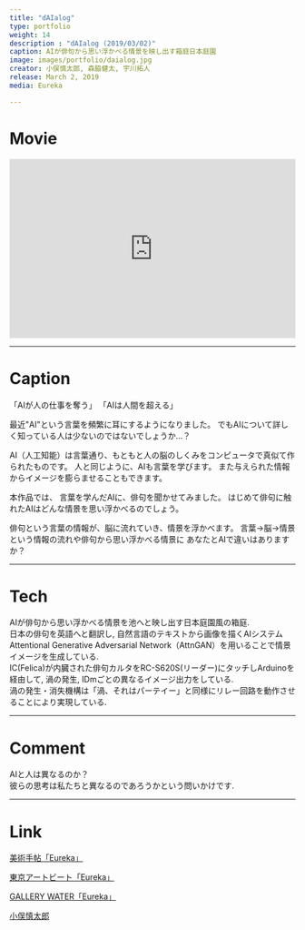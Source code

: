 ```yaml
---
title: "dAIalog"
type: portfolio
weight: 14
description : "dAIalog (2019/03/02)"
caption: AIが俳句から思い浮かべる情景を映し出す箱庭日本庭園
image: images/portfolio/daialog.jpg
creator: 小俣慎太郎, 森脇健太, 宇川拓人
release: March 2, 2019
media: Eureka

---
```

# Movie
<iframe width = "100%" height = "315" src="https://www.youtube.com/embed/KWchGFJ8bTk" frameborder="0" allow="accelerometer; autoplay; encrypted-media; gyroscope; picture-in-picture" allowfullscreen></iframe>

---
# Caption
「AIが人の仕事を奪う」
「AIは人間を超える」

最近"AI"という言葉を頻繁に耳にするようになりました。
でもAIについて詳しく知っている人は少ないのではないでしょうか…？

AI（人工知能）は言葉通り、もともと人の脳のしくみをコンピュータで真似て作られたものです。
人と同じように、AIも言葉を学びます。
また与えられた情報からイメージを膨らませることもできます。

本作品では、
言葉を学んだAIに、俳句を聞かせてみました。
はじめて俳句に触れたAIはどんな情景を思い浮かべるのでしょう。

俳句という言葉の情報が、脳に流れていき、情景を浮かべます。
言葉→脳→情景という情報の流れや俳句から思い浮かべる情景に
あなたとAIで違いはありますか？

---
# Tech
AIが俳句から思い浮かべる情景を池へと映し出す日本庭園風の箱庭.  <br>
日本の俳句を英語へと翻訳し, 自然言語のテキストから画像を描くAIシステム Attentional Generative Adversarial Network（AttnGAN）を用いることで情景イメージを生成している. <br>
IC(Felica)が内臓された俳句カルタをRC-S620S(リーダー)にタッチしArduinoを経由して, 渦の発生, IDmごとの異なるイメージ出力をしている. <br>
渦の発生・消失機構は「渦、それはパーテイー」と同様にリレー回路を動作させることにより実現している. <br>

---
# Comment
AIと人は異なるのか？ <br>
彼らの思考は私たちと異なるのであろうかという問いかけです. <br>

---
# Link
<a href= https://bijutsutecho.com/magazine/news/exhibition/19313 target=”_blank”>美術手帖「Eureka」</a> 

<a href= http://www.tokyoartbeat.com/event/2019/DB2B target=”_blank”>東京アートビート「Eureka」</a>

<a href= https://www.gallerywater.com/exhibition-eureka target=”_blank”>GALLERY WATER「Eureka」</a>

<a href= http://www.shintaroomata.com/artworks target=”_blank”>小俣慎太郎</a>
